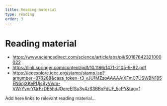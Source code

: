 ```yaml
---
title: Reading material
type: reading
order: 3
---
```


# Reading material
* <https://www.sciencedirect.com/science/article/abs/pii/S0167642321000022>
* <https://link.springer.com/content/pdf/10.1186/1471-2105-9-82.pdf>
* <https://ieeexplore.ieee.org/stamp/stamp.jsp?arnumber=876288&casa_token=t3_vJU1MZzoAAAAA:XFmC7USWBN185EN6njXKePUjsByVwm-VWrYvnrYQrFzDE5hdJOereEfSu3y4zS3BBoFdUF_5cPY&tag=1>

Add here links to relevant reading material...
